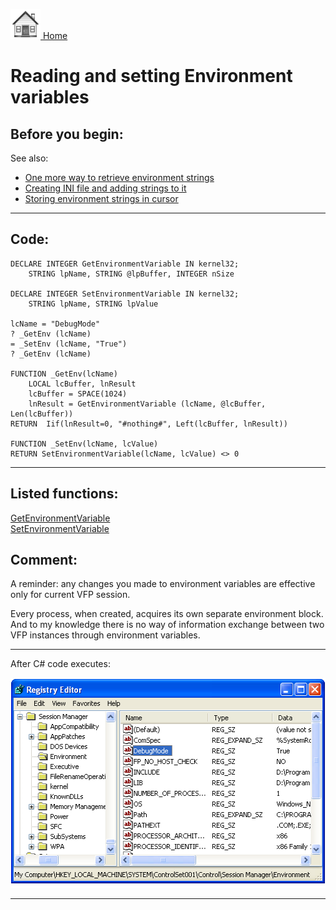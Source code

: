 [<img src="../images/home.png"> Home ](https://github.com/VFPX/Win32API)  

# Reading and setting Environment variables

## Before you begin:
See also:

* [One more way to retrieve environment strings](sample_132.md)  
* [Creating INI file and adding strings to it](sample_137.md)  
* [Storing environment strings in cursor ](sample_089.md)  
  
***  


## Code:
```foxpro  
DECLARE INTEGER GetEnvironmentVariable IN kernel32;
	STRING lpName, STRING @lpBuffer, INTEGER nSize

DECLARE INTEGER SetEnvironmentVariable IN kernel32;
	STRING lpName, STRING lpValue

lcName = "DebugMode"
? _GetEnv (lcName)
= _SetEnv (lcName, "True")
? _GetEnv (lcName)

FUNCTION _GetEnv(lcName)
	LOCAL lcBuffer, lnResult
	lcBuffer = SPACE(1024)
	lnResult = GetEnvironmentVariable (lcName, @lcBuffer, Len(lcBuffer))
RETURN  Iif(lnResult=0, "#nothing#", Left(lcBuffer, lnResult))

FUNCTION _SetEnv(lcName, lcValue)
RETURN SetEnvironmentVariable(lcName, lcValue) <> 0  
```  
***  


## Listed functions:
[GetEnvironmentVariable](../libraries/kernel32/GetEnvironmentVariable.md)  
[SetEnvironmentVariable](../libraries/kernel32/SetEnvironmentVariable.md)  

## Comment:
A reminder: any changes you made to environment variables are effective only for current VFP session.   
  
Every process, when created, acquires its own separate environment block. And to my knowledge there is no way of information exchange between two VFP instances through environment variables.  
  
* * *  
After C# code executes:  
  
<img src=images/setenvvariable.png width=518 height=336>  
  
***  

